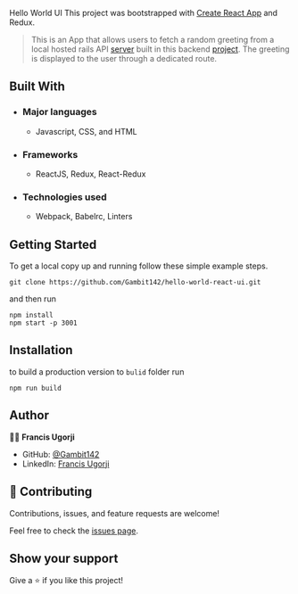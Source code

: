 Hello World UI
This project was bootstrapped with [Create React App](https://github.com/facebook/create-react-app) and Redux.


> This is an App that allows users to fetch a random greeting from a local hosted rails API [server](http://localhost:3000/api/greetings) built in this backend [project](https://github.com/Gambit142/hello-world-react-rails/tree/development/app). The greeting is displayed to the user through a dedicated route.


## Built With

- ### Major languages
  - Javascript, CSS, and HTML
- ### Frameworks
  - ReactJS, Redux, React-Redux
- ### Technologies used
  - Webpack, Babelrc, Linters


## Getting Started

To get a local copy up and running follow these simple example steps.

```
git clone https://github.com/Gambit142/hello-world-react-ui.git
```

and then run

```
npm install
npm start -p 3001
```

## Installation

to build a production version to `bulid` folder run

```
npm run build
```

## Author

👨🏿 **Francis Ugorji**

- GitHub: [@Gambit142](https://github.com/Gambit142)
- LinkedIn: [Francis Ugorji](https://www.linkedin.com/in/francis-ugorji/)


## 🤝 Contributing

Contributions, issues, and feature requests are welcome!

Feel free to check the [issues page](https://github.com/Gambit142/hello-world-react-ui/issues).

## Show your support

Give a ⭐️ if you like this project!

